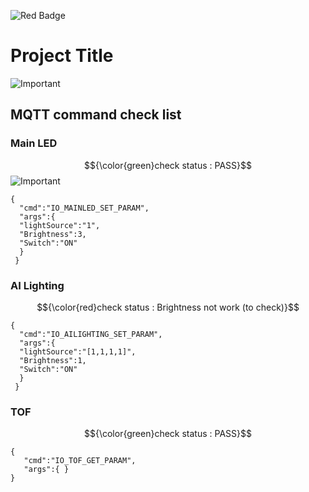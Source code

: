 
![Red Badge](https://img.shields.io/badge/Important-Red-red)
# Project Title

![Important](https://img.shields.io/badge/Note-Important-red)

## MQTT command check list

### Main LED
$${\color{green}check status : PASS}$$
![Important](https://img.shields.io/badge/Status-PASS-green)
```
{
  "cmd":"IO_MAINLED_SET_PARAM",
  "args":{
  "lightSource":"1",
  "Brightness":3,
  "Switch":"ON"
  }
 }
```

 ### AI Lighting
$${\color{red}check status : Brightness not work (to check)}$$
```
{
  "cmd":"IO_AILIGHTING_SET_PARAM",
  "args":{
  "lightSource":"[1,1,1,1]",
  "Brightness":1,
  "Switch":"ON"
  }
 }
```

 ### TOF
$${\color{green}check status : PASS}$$
```
{
   "cmd":"IO_TOF_GET_PARAM",
   "args":{ }
}
```